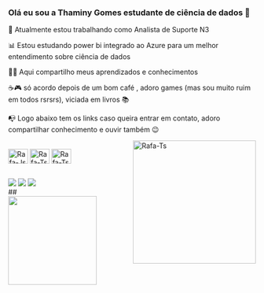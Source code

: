 ### Olá eu sou a Thaminy Gomes estudante de ciência de dados 👋

<p align="left" dir="auto">
🔭 Atualmente estou trabalhando como Analista de Suporte N3
</p>
<p align="left" dir="auto">
📊 Estou estudando  power bi integrado ao Azure para um melhor entendimento sobre ciência de dados
</p>
<p align="left" dir="auto">
👩‍💻 Aqui compartilho meus aprendizados e conhecimentos
</p>
<p align="left" dir="auto">
☕🎮 só acordo depois de um bom café , adoro games (mas sou muito ruim em todos rsrsrs), viciada em livros 📚
</p>
<p align="left" dir="auto">
📭 Logo abaixo tem os links caso queira entrar em contato, adoro compartilhar conhecimento e ouvir também 😉 
</p>

<div>
    <img align="right" alt="Rafa-Ts" width="250px" src="https://cdn.discordapp.com/attachments/1030605064353611878/1208224972326043708/WhatsApp_Image_2024-02-16_at_21.30.34.jpeg?ex=65e28231&is=65d00d31&hm=8353a58b0a46561881bf7741c503be60cc2be136b924dc995cbd309f76793b69&">
</div>


<div style="display: inline_block"><br>
  <img align="center" alt="Rafa-Js" height="30" width="40" src="https://cdn.jsdelivr.net/gh/devicons/devicon@latest/icons/azuresqldatabase/azuresqldatabase-original.svg">
  <img align="center" alt="Rafa-Ts" height="30" width="40" src="https://cdn.jsdelivr.net/gh/devicons/devicon@latest/icons/mysql/mysql-original.svg">
  <img align="center" alt="Rafa-Ts" height="30" width="40" src="https://cdn.discordapp.com/attachments/1030605064353611878/1208241912457469972/image.png?ex=65e291f7&is=65d01cf7&hm=75ded2f48da1d0390e68bfb530740bd5f3730630f38d3fe8986c2bd4c7c56d3b&">
</div>
  

##

<div> 
  <a href="https://www.instagram.com/thaminygomes" target="_blank"><img src="https://img.shields.io/badge/-Instagram-%23E4405F?style=for-the-badge&logo=instagram&logoColor=white" target="_blank"></a> 
  <a href = "mailto:contatorafaballerini@gmail.com"><img src="https://img.shields.io/badge/-Gmail-%23333?style=for-the-badge&logo=gmail&logoColor=white" target="_blank"></a>
  <a href="https://www.linkedin.com/in/thaminy-gomes-0b90005b/" target="_blank"><img src="https://img.shields.io/badge/-LinkedIn-%230077B5?style=for-the-badge&logo=linkedin&logoColor=white" target="_blank"></a> 
  
</div>
##

<div>
  <a href ="https://github.com/ThaminyGomes30">
  <img height="180em" src="https://github-readme-stats.vercel.app/api?username=thaminygomes30&show_icons=true&theme=synthwave">
</div>

